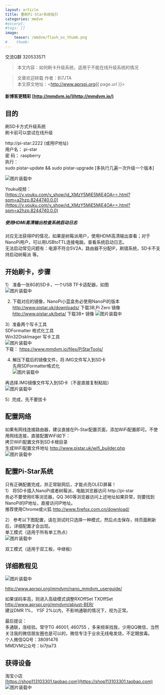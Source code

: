 ```yaml
---
layout: article
title: 重刷Pi-Star系统指引  
categories: mmdvm
#excerpt:
#tags: []
image:
    teaser: /mmdvm/flash_os_thumb.png
#    thumb:
---
```


交流Q群 320533571    

> 本文内容：如何刷卡升级系统，适用于不能在线升级系统的情况      


> 文章欢迎转载
> 作者：BI7JTA  
> 本文原文地址：<http://www.aprspi.org{{ page.url }}>   
 
#### 新博客更精彩 [http://mmdvm.io/](http://mmdvm.io/)  

## 目的
刷SD卡方式升级系统  
刷卡前可以尝试在线升级   

http://pi-star:2222 (或用IP地址)   
用户名： pi-star  
密 码： raspberry  
执行：  
sudo pistar-update && sudo pistar-upgrade  [多执行几遍一次升级一个版本]   

![图片装载中](/images/mmdvm/flash_os_online.png)   

Youku视频：  
[https://v.youku.com/v_show/id_XMzY5MjE5MjE4OA==.html?spm=a2hzp.8244740.0.0](https://v.youku.com/v_show/id_XMzY5MjE5MjE4OA==.html?spm=a2hzp.8244740.0.0)  

##### 使用HDMI高清输出检查系统启动日志
对应无法获得IP的情况，如果是树莓派用户，使用HDMI高清输出查看；对于NanoPi用户，可以用USBtoTTL连接电脑，查看系统启动日志。  
无法启动常见问题有：电源不符合5V2A，路由器不分配IP，刷错系统，SD卡不支持启动树莓派 等。


## 开始刷卡，步骤
1） 准备一张8G的SD卡，一个USB TF卡适配器，如图      
![图片装载中](/images/mmdvm/flash_os_adapter.png)    

2) 下载对应的镜像，NanoPi小蓝盒务必使用NanoPi的版本   
http://www.pistar.uk/downloads/   下载3B,Pi Zero 镜像  
http://www.pistar.uk/beta/  下载3B+ 镜像
![图片装载中](/images/mmdvm/pistar_homepage_guide.png)  

3）准备两个写卡工具    
SDFormatter 格式化工具    
Win32DiskImager 写卡工具  
![图片装载中](/images/mmdvm/flash_os_tools.png)  
下载： https://www.mmdvm.io/files/PiStarTools/  

4) 解压下载后的镜像文件，将.IMG文件写入到SD卡  
先用SDFormatter格式化  
![图片装载中](/images/mmdvm/flash_os_format.png)  

再选择.IMG镜像文件写入到SD卡（不是直接复制粘贴）   
![图片装载中](/images/mmdvm/flash_os_write.png)    

5）完成，先不要拔卡

## 配置网络  
如果有网线连接路由器，建议直接在Pi-Star配置页面，添加WiFi配置即可。不使用网线连接，直接配置WiFi如下：  
拷贝WiFi配置文件到SD卡根目录  
生成WiFi配置文件地址 http://www.pistar.uk/wifi_builder.php  
![图片装载中](/images/mmdvm/flash_os_WiFi.png)   

## 配置Pi-Star系统
只有正确配置完成，并正常联网后，才能点亮OLED屏幕！  
1） 将SD卡插入NanoPi或者树莓派，电脑浏览器访问 http://pi-star   
务必不要使用IE等浏览器，QQ 360等浏览器访问上述地址如果异常，则要找到NanoPi的IP地址，直接访问IP地址。   
推荐使用Chrome或火狐 http://www.firefox.com.cn/download/  

2） 参考以下图配置，请在测试时只选择一种模式，然后点击保存，待页面刷新后，详细配置才会出现。   
单工模式（适用于所有单工热点）  
![图片装载中](/images/mmdvm/flash_os_Config_SS.png)  

双工模式（适用于双工板，中继板）  


## 详细教程见
![图片装载中](/images/mmdvm/flash_os_guide_detail.png)   

http://www.aprspi.org/mmdvm/nano_mmdvm_userguide/  

如果误码率高，则进入高级模式调整RXOffSet TXOffSet  
http://www.aprspi.org/mmdvm/abjust-BER/    
建议DMR 1%， YSF 2%以内，不影响通联的情况下，视为正常。   

最后提议：   
多通联，涨经验。常守TG 46001, 460755 ，多来频率找我，少用QQ微信，当然关注我的微信朋友圈也是可以的，微信专注于业余无线电发烧，不定期放毒。  
个人微信QQ号：38091476   
MMDVM公众号：bi7jta73    

## 获得设备   
淘宝小店  
[https://shop113103301.taobao.com](https://shop113103301.taobao.com)    
![图片装载中](/images/mmdvm/nano_userguide_taobao.png)     

